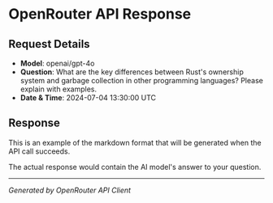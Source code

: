 # OpenRouter API Response

## Request Details
- **Model**: openai/gpt-4o
- **Question**: What are the key differences between Rust's ownership system and garbage collection in other programming languages? Please explain with examples.
- **Date & Time**: 2024-07-04 13:30:00 UTC

## Response

This is an example of the markdown format that will be generated when the API call succeeds.

The actual response would contain the AI model's answer to your question.

---
*Generated by OpenRouter API Client*